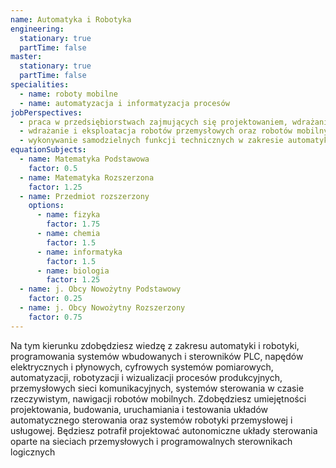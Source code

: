 ```yaml
---
name: Automatyka i Robotyka
engineering:
  stationary: true
  partTime: false
master:
  stationary: true
  partTime: false
specialities:
  - name: roboty mobilne
  - name: automatyzacja i informatyzacja procesów
jobPerspectives:
  - praca w przedsiębiorstwach zajmujących się projektowaniem, wdrażaniem i obsługą zautomatyzowanych linii produkcyjnych oraz przemysłowych układów i systemów sterowania
  - wdrażanie i eksploatacja robotów przemysłowych oraz robotów mobilnych
  - wykonywanie samodzielnych funkcji technicznych w zakresie automatyki i robotyk
equationSubjects:
  - name: Matematyka Podstawowa
    factor: 0.5
  - name: Matematyka Rozszerzona
    factor: 1.25
  - name: Przedmiot rozszerzony
    options:
      - name: fizyka
        factor: 1.75
      - name: chemia
        factor: 1.5
      - name: informatyka
        factor: 1.5
      - name: biologia
        factor: 1.25
  - name: j. Obcy Nowożytny Podstawowy
    factor: 0.25
  - name: j. Obcy Nowożytny Rozszerzony
    factor: 0.75
---
```


Na tym kierunku zdobędziesz wiedzę z zakresu automatyki i robotyki, programowania systemów wbudowanych i sterowników PLC, napędów elektrycznych i płynowych, cyfrowych systemów pomiarowych, automatyzacji, robotyzacji i wizualizacji procesów produkcyjnych, przemysłowych sieci komunikacyjnych, systemów sterowania w czasie rzeczywistym, nawigacji robotów mobilnych. Zdobędziesz umiejętności projektowania, budowania, uruchamiania i testowania układów automatycznego sterowania oraz systemów robotyki przemysłowej i usługowej. Będziesz potrafił projektować autonomiczne układy sterowania oparte na sieciach przemysłowych i programowalnych sterownikach logicznych
